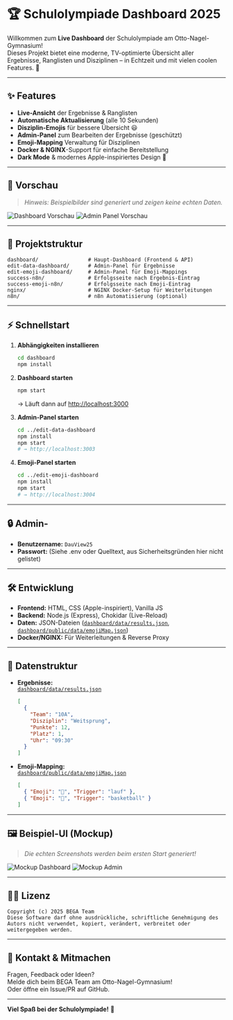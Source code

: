 # 🏆 Schulolympiade Dashboard 2025

Willkommen zum **Live Dashboard** der Schulolympiade am Otto-Nagel-Gymnasium!  
Dieses Projekt bietet eine moderne, TV-optimierte Übersicht aller Ergebnisse, Ranglisten und Disziplinen – in Echtzeit und mit vielen coolen Features. 🚀

---

## ✨ Features

- **Live-Ansicht** der Ergebnisse & Ranglisten  
- **Automatische Aktualisierung** (alle 10 Sekunden)
- **Disziplin-Emojis** für bessere Übersicht 😃
- **Admin-Panel** zum Bearbeiten der Ergebnisse (geschützt)
- **Emoji-Mapping** Verwaltung für Disziplinen
- **Docker & NGINX**-Support für einfache Bereitstellung
- **Dark Mode** & modernes Apple-inspiriertes Design 🌙

---

## 📸 Vorschau

> _Hinweis: Beispielbilder sind generiert und zeigen keine echten Daten._

![Dashboard Vorschau](https://raw.githubusercontent.com/github/explore/main/topics/dashboard/dashboard.png)
![Admin Panel Vorschau](https://raw.githubusercontent.com/github/explore/main/topics/admin/admin.png)

---

## 🚦 Projektstruktur

```
dashboard/                # Haupt-Dashboard (Frontend & API)
edit-data-dashboard/      # Admin-Panel für Ergebnisse
edit-emoji-dashboard/     # Admin-Panel für Emoji-Mappings
success-n8n/              # Erfolgsseite nach Ergebnis-Eintrag
success-emoji-n8n/        # Erfolgsseite nach Emoji-Eintrag
nginx/                    # NGINX Docker-Setup für Weiterleitungen
n8n/                      # n8n Automatisierung (optional)
```

---

## ⚡ Schnellstart

1. **Abhängigkeiten installieren**
   ```sh
   cd dashboard
   npm install
   ```

2. **Dashboard starten**
   ```sh
   npm start
   ```
   → Läuft dann auf [http://localhost:3000](http://localhost:3000)

3. **Admin-Panel starten**
   ```sh
   cd ../edit-data-dashboard
   npm install
   npm start
   # → http://localhost:3003
   ```

4. **Emoji-Panel starten**
   ```sh
   cd ../edit-emoji-dashboard
   npm install
   npm start
   # → http://localhost:3004
   ```

---

## 🔒 Admin-

- **Benutzername:** `DauView25`
- **Passwort:** (Siehe .env oder Quelltext, aus Sicherheitsgründen hier nicht gelistet)

---

## 🛠️ Entwicklung

- **Frontend:** HTML, CSS (Apple-inspiriert), Vanilla JS
- **Backend:** Node.js (Express), Chokidar (Live-Reload)
- **Daten:** JSON-Dateien ([`dashboard/data/results.json`](dashboard/data/results.json ), [`dashboard/public/data/emojiMap.json`](dashboard/public/data/emojiMap.json ))
- **Docker/NGINX:** Für Weiterleitungen & Reverse Proxy

---

## 📂 Datenstruktur

- **Ergebnisse:**  
  [`dashboard/data/results.json`](dashboard/data/results.json )
  ```json
  [
    {
      "Team": "10A",
      "Disziplin": "Weitsprung",
      "Punkte": 12,
      "Platz": 1,
      "Uhr": "09:30"
    }
  ]
  ```

- **Emoji-Mapping:**  
  [`dashboard/public/data/emojiMap.json`](dashboard/public/data/emojiMap.json )
  ```json
  [
    { "Emoji": "🏃", "Trigger": "lauf" },
    { "Emoji": "🏀", "Trigger": "basketball" }
  ]
  ```

---

## 🖼️ Beispiel-UI (Mockup)

> _Die echten Screenshots werden beim ersten Start generiert!_

![Mockup Dashboard](https://placehold.co/900x400/222/fff?text=Dashboard+Mockup)
![Mockup Admin](https://placehold.co/900x400/222/fff?text=Admin+Panel+Mockup)

---

## 👨‍💻 Lizenz

```
Copyright (c) 2025 BEGA Team
Diese Software darf ohne ausdrückliche, schriftliche Genehmigung des Autors nicht verwendet, kopiert, verändert, verbreitet oder weitergegeben werden.
```

---

## 💬 Kontakt & Mitmachen

Fragen, Feedback oder Ideen?  
Melde dich beim BEGA Team am Otto-Nagel-Gymnasium!  
Oder öffne ein Issue/PR auf GitHub.

---

**Viel Spaß bei der Schulolympiade!** 🎉